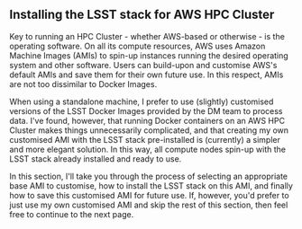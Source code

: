 ## Installing the LSST stack for AWS HPC Cluster

Key to running an HPC Cluster - whether AWS-based or otherwise - is the operating software. On all its compute resources, AWS uses Amazon Machine Images (AMIs) to spin-up instances running the desired operating system and other software. Users can build-upon and customise AWS's default AMIs and save them for their own future use. In this respect, AMIs are not too dissimilar to Docker Images.

When using a standalone machine, I prefer to use (slightly) customised versions of the LSST Docker Images provided by the DM team to process data. I've found, however, that running Docker containers on an AWS HPC Cluster makes things unnecessarily complicated, and that creating my own customised AMI with the LSST stack pre-installed is (currently) a simpler and more elegant solution. In this way, all compute nodes spin-up with the LSST stack already installed and ready to use.

In this section, I'll take you through the process of selecting an appropriate base AMI to customise, how to install the LSST stack on this AMI, and finally how to save this customised AMI for future use. If, however, you'd prefer to just use my own customised AMI and skip the rest of this section, then feel free to continue to the next page.
